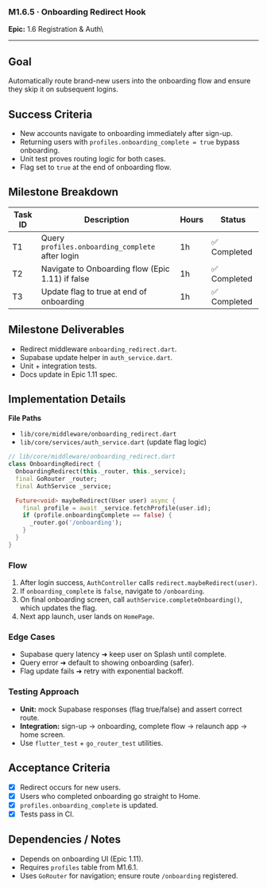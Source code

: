 ### M1.6.5 · Onboarding Redirect Hook

**Epic:** 1.6 Registration & Auth\

---

## Goal

Automatically route brand-new users into the onboarding flow and ensure they
skip it on subsequent logins.

## Success Criteria

- New accounts navigate to onboarding immediately after sign-up.
- Returning users with `profiles.onboarding_complete = true` bypass onboarding.
- Unit test proves routing logic for both cases.
- Flag set to `true` at the end of onboarding flow.

## Milestone Breakdown

| Task ID | Description                                      | Hours | Status       |
| ------- | ------------------------------------------------ | ----- | ------------ |
| T1      | Query `profiles.onboarding_complete` after login | 1h    | ✅ Completed |
| T2      | Navigate to Onboarding flow (Epic 1.11) if false | 1h    | ✅ Completed |
| T3      | Update flag to true at end of onboarding         | 1h    | ✅ Completed |

## Milestone Deliverables

- Redirect middleware `onboarding_redirect.dart`.
- Supabase update helper in `auth_service.dart`.
- Unit + integration tests.
- Docs update in Epic 1.11 spec.

## Implementation Details

**File Paths**

- `lib/core/middleware/onboarding_redirect.dart`
- `lib/core/services/auth_service.dart` (update flag logic)

```dart
// lib/core/middleware/onboarding_redirect.dart
class OnboardingRedirect {
  OnboardingRedirect(this._router, this._service);
  final GoRouter _router;
  final AuthService _service;

  Future<void> maybeRedirect(User user) async {
    final profile = await _service.fetchProfile(user.id);
    if (profile.onboardingComplete == false) {
      _router.go('/onboarding');
    }
  }
}
```

### Flow

1. After login success, `AuthController` calls `redirect.maybeRedirect(user)`.
2. If `onboarding_complete` is `false`, navigate to `/onboarding`.
3. On final onboarding screen, call `authService.completeOnboarding()`, which
   updates the flag.
4. Next app launch, user lands on `HomePage`.

### Edge Cases

- Supabase query latency ➜ keep user on Splash until complete.
- Query error ➜ default to showing onboarding (safer).
- Flag update fails ➜ retry with exponential backoff.

### Testing Approach

- **Unit:** mock Supabase responses (flag true/false) and assert correct route.
- **Integration:** sign-up → onboarding, complete flow → relaunch app → home
  screen.
- Use `flutter_test` + `go_router_test` utilities.

## Acceptance Criteria

- [x] Redirect occurs for new users.
- [x] Users who completed onboarding go straight to Home.
- [x] `profiles.onboarding_complete` is updated.
- [x] Tests pass in CI.

## Dependencies / Notes

- Depends on onboarding UI (Epic 1.11).
- Requires `profiles` table from M1.6.1.
- Uses `GoRouter` for navigation; ensure route `/onboarding` registered.
